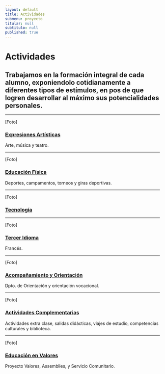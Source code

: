 ```yaml
---
layout: default
title: Actividades
submenu: proyecto
titular: null
subtitulo: null
published: true
---
```


# Actividades

## Trabajamos en la formación integral de cada alumno, exponiendolo cotidianamente a diferentes tipos de estímulos, en pos de que logren desarrollar al máximo sus potencialidades personales.

---

[Foto]
### [Expresiones Artísticas]({{site.baseurl}}/proyecto-educativo/actividades/expresiones-artisticas)
Arte, música y teatro.

---
[Foto]
### [Educación Física]({{site.baseurl}}/proyecto-educativo/actividades/educacion-fisica)
Deportes, campamentos, torneos y giras deportivas.



---
[Foto]
### [Tecnología]({{site.baseurl}}/proyecto-educativo/actividades/tecnologia)


---
[Foto]
### [Tercer Idioma]({{site.baseurl}}/proyecto-educativo/actividades/tercer-idioma)
Francés.

---


[Foto]
### [Acompañamiento y Orientación]({{site.baseurl}}/proyecto-educativo/actividades/acompanamiento-y-orientacion)
Dpto. de Orientación y orientación vocacional.

---
[Foto]

### [Actividades Complementarias]({{site.baseurl}}/proyecto-educativo/actividades/actividades-complementarias)
Actividades extra clase, salidas didácticas, viajes de estudio, competencias culturales y biblioteca.

---
[Foto]
### [Educación en Valores]({{site.baseurl}}/proyecto-educativo/actividades/educacion-en-valores)
Proyecto Valores, Assemblies, y Servicio Comunitario.